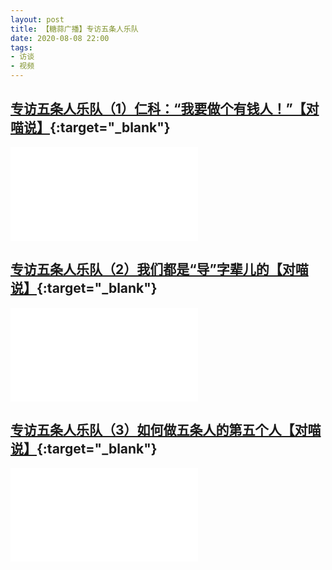 ```yaml
---
layout: post
title: 【糖蒜广播】专访五条人乐队
date: 2020-08-08 22:00
tags:
- 访谈
- 视频
---
```


## [专访五条人乐队（1）仁科：“我要做个有钱人！”【对喵说】](https://www.bilibili.com/video/BV1NC4y1t72B/){:target="_blank"}

<div class="iframe-container">
<iframe class="responsive-iframe" src="//player.bilibili.com/player.html?aid=796703384&bvid=BV1NC4y1t72B&cid=221950292&page=1" frameborder="no" allowfullscreen="true"></iframe>
</div>

## [专访五条人乐队（2）我们都是“导”字辈儿的【对喵说】](https://www.bilibili.com/video/BV1XA411Y7sW/){:target="_blank"}

<div class="iframe-container">
<iframe class="responsive-iframe" src="//player.bilibili.com/player.html?aid=329204792&bvid=BV1XA411Y7sW&cid=222221701&page=1" frameborder="no" allowfullscreen="true"></iframe>
</div>

## [专访五条人乐队（3）如何做五条人的第五个人【对喵说】](https://www.bilibili.com/video/BV1LZ4y1K7FN/){:target="_blank"}

<div class="iframe-container">
<iframe class="responsive-iframe" src="//player.bilibili.com/player.html?aid=371731498&bvid=BV1LZ4y1K7FN&cid=223187085&page=1" frameborder="no" allowfullscreen="true"></iframe>
</div>
